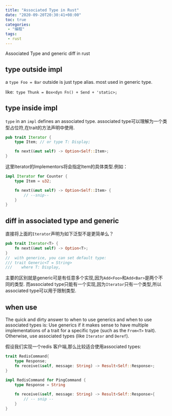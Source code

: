 ```yaml
---
title: "Associated Type in Rust"
date: "2020-09-20T20:30:41+08:00"
toc: true
categories:
 - "编程"
tags:
 - rust
---
```


Associated Type and generic diff in rust

## type outside impl
a `type Foo = Bar` outside is just type alias. most used in generic type.

like:` type Thunk = Box<dyn Fn() + Send + 'static>;`

## type inside impl

`type` in an `impl` defines an associated type. associated type可以理解为一个类型占位符,在trait的方法声明中使用.
```rust
pub trait Iterator {
    type Item; // or type T: Display;

    fn next(&mut self) -> Option<Self::Item>;
}
```

<!--more-->

这里Iterator的Implementors将会指定Item的具体类型.例如：
```rust
impl Iterator for Counter {
    type Item = u32;

    fn next(&mut self) -> Option<Self::Item> {
        // --snip--
    }
}
```

## diff in associated type and generic
直接将上面的`Iterator`声明为如下泛型不是更简单么？

```rust
pub trait Iterator<T> { 
    fn next(&mut self) -> Option<T>;
}
//  with generice, you can set default type:
/// trait Generic<T = String>
///    where T: Display,

```
主要的区别就是generic可是有任意多个实现,因为`Add<Foo>`和`Add<Bar>`是两个不同的类型.
而associated type只能有一个实现,因为`Iterator`只有一个类型,所以associated type可以用于限制类型.

## when use 
The quick and dirty answer to when to use generics and when to use associated types is: 
Use generics if it makes sense to have multiple implementations of a trait for a specific type (such as the `From<T>` trait). 
Otherwise, use associated types (like `Iterator` and `Deref`).

假设我们实现一个redis 客户端,那么比较适合使用associated types:

```rust
trait RedisCommand{
    type Response;
    fn receive(&self, message: String) -> Result<Self::Response>;
}

impl RedisCommand for PingCommand {
    type Response = String
    
    fn receive(&self, message: String) -> Result<Self::Response>{
        // -- snip --
    }
}

```

